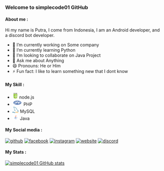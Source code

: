 ### Welcome to simplecode01 GitHub


#### About me :
Hi my name is Putra, I come from Indonesia, I am an Android developer, and a discord bot developer.

- 🔭 I’m currently working on Some company 
- 🌱 I’m currently learning Python
- 👯 I’m looking to collaborate on Java Project 
- 💬 Ask me about Anything
- 😄 Pronouns: He or Him 
- ⚡ Fun fact: I like to learn something new that I dont know 

#### My Skill :
- <img src='https://github.com/simplecode01/simplecode01/blob/main/nodejs.png' height='20'> node.js
- <img src='https://github.com/simplecode01/simplecode01/blob/main/php.png' height='20'> PHP
- <img src='https://github.com/simplecode01/simplecode01/blob/main/mysql.png' height='20'> MySQL
- <img src='https://github.com/simplecode01/simplecode01/blob/main/Java.png' height='20'> Java

#### My Social media :
[<img src='https://cdn.jsdelivr.net/npm/simple-icons@3.0.1/icons/github.svg' alt='github' height='40'>](https://github.com/https://github.com/simplecode01)  [<img src='https://cdn.jsdelivr.net/npm/simple-icons@3.0.1/icons/facebook.svg' alt='facebook' height='40'>](https://www.facebook.com/https://www.facebook.com/ptravi01/)  [<img src='https://cdn.jsdelivr.net/npm/simple-icons@3.0.1/icons/instagram.svg' alt='instagram' height='40'>](https://www.instagram.com/instagram.com/ptravi_01//)  [<img src='https://cdn.jsdelivr.net/npm/simple-icons@3.0.1/icons/icloud.svg' alt='website' height='40'>](https://simplecode01.wordpress.com)  [<img src='https://cdn.iconscout.com/icon/free/png-256/discord-1-555369.png' alt='discord' height='40'>](https://discord.gg/H4qEx29Uc4) 

#### My Stats :
[![simplecode01 GitHub stats](https://github-readme-stats.vercel.app/api?username=simplecode01)](https://github.com/simplecode01/github-readme-stats)
